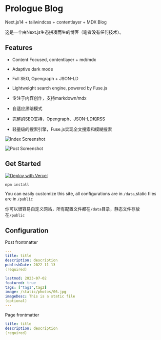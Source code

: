# Prologue Blog

Next.js14 + tailwindcss + contentlayer + MDX Blog

这是一个由Next.js生态拼凑而生的博客（笔者没有任何技术）。

## Features

- Content Focused, contentlayer + md/mdx
- Adaptive dark mode
- Full SEO, Opengraph + JSON-LD
- Lightweight search engine, powered by Fuse.js

- 专注于内容创作，支持markdown/mdx
- 自适应黑暗模式
- 完整的SEO支持，Opengraph、JSON-LD和RSS
- 轻量级的搜索引擎，Fuse.js实现全文搜索和模糊搜索

![Index Screenshot](/public/static/images/Index-Screenshot.jpg)

![Post Screenshot](/public/static/images/Post-Screenshot.jpg)

## Get Started

[![Deploy with Vercel](https://vercel.com/button)](https://vercel.com/new/clone?repository-url=https%3A%2F%2Fgithub.com%2Fmoreanlog%2Fprologue.dev)

```
npm install
```

You can easily customize this site, all configurations are in `/data`,static files are in `/public`

你可以很容易自定义网站，所有配置文件都在`/data`目录，静态文件存放在`/public`

## Configuration

Post frontmatter

```yaml
---
title: title
description: description
publishDate: 2022-11-13
(required)

lastmod: 2023-07-02
featured: true
tags: ["tag1",tag2]
image: /static/photos/06.jpg 
imageDesc: This is a static file
(optional)
---
```

Page frontmatter

```yaml
title: title
description: description
(required)
```